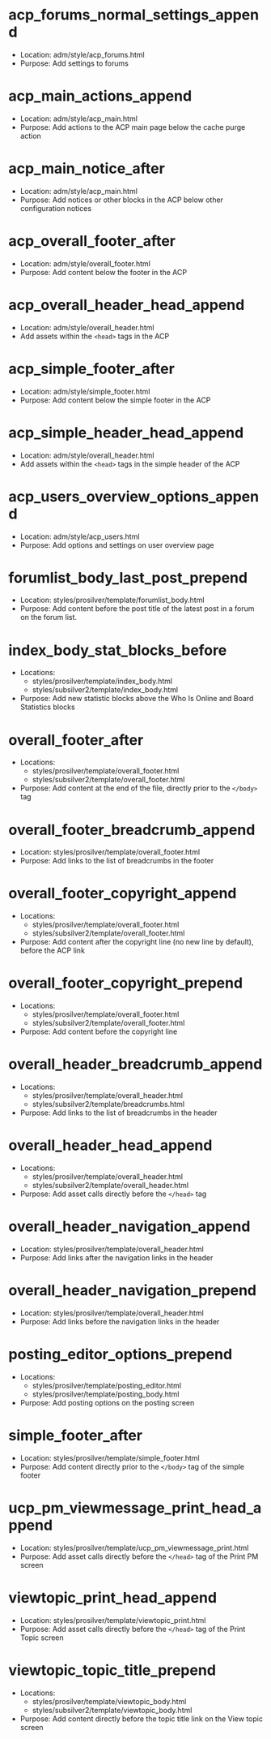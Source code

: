 acp_forums_normal_settings_append
===
* Location: adm/style/acp_forums.html
* Purpose: Add settings to forums

acp_main_actions_append
===
* Location: adm/style/acp_main.html
* Purpose: Add actions to the ACP main page below the cache purge action

acp_main_notice_after
===
* Location: adm/style/acp_main.html
* Purpose: Add notices or other blocks in the ACP below other configuration notices

acp_overall_footer_after
===
* Location: adm/style/overall_footer.html
* Purpose: Add content below the footer in the ACP

acp_overall_header_head_append
===
* Location: adm/style/overall_header.html
* Add assets within the `<head>` tags in the ACP

acp_simple_footer_after
===
* Location: adm/style/simple_footer.html
* Purpose: Add content below the simple footer in the ACP

acp_simple_header_head_append
===
* Location: adm/style/overall_header.html
* Add assets within the `<head>` tags in the simple header of the ACP

acp_users_overview_options_append
===
* Location: adm/style/acp_users.html
* Purpose: Add options and settings on user overview page

forumlist_body_last_post_prepend
====
* Location: styles/prosilver/template/forumlist_body.html
* Purpose: Add content before the post title of the latest post in a forum on the forum list.

index_body_stat_blocks_before
===
* Locations:
    + styles/prosilver/template/index_body.html
    + styles/subsilver2/template/index_body.html
* Purpose: Add new statistic blocks above the Who Is Online and Board Statistics blocks

overall_footer_after
===
* Locations:
    + styles/prosilver/template/overall_footer.html
    + styles/subsilver2/template/overall_footer.html
* Purpose: Add content at the end of the file, directly prior to the `</body>` tag

overall_footer_breadcrumb_append
===
* Location: styles/prosilver/template/overall_footer.html
* Purpose: Add links to the list of breadcrumbs in the footer

overall_footer_copyright_append
===
* Locations:
    + styles/prosilver/template/overall_footer.html
    + styles/subsilver2/template/overall_footer.html
* Purpose: Add content after the copyright line (no new line by default), before the ACP link

overall_footer_copyright_prepend
===
* Locations:
    + styles/prosilver/template/overall_footer.html
    + styles/subsilver2/template/overall_footer.html
* Purpose: Add content before the copyright line

overall_header_breadcrumb_append
===
* Locations:
    + styles/prosilver/template/overall_header.html
    + styles/subsilver2/template/breadcrumbs.html
* Purpose: Add links to the list of breadcrumbs in the header

overall_header_head_append
===
* Locations:
    + styles/prosilver/template/overall_header.html
    + styles/subsilver2/template/overall_header.html
* Purpose: Add asset calls directly before the `</head>` tag

overall_header_navigation_append
===
* Location: styles/prosilver/template/overall_header.html
* Purpose: Add links after the navigation links in the header

overall_header_navigation_prepend
===
* Location: styles/prosilver/template/overall_header.html
* Purpose: Add links before the navigation links in the header

posting_editor_options_prepend
===
* Locations:
    + styles/prosilver/template/posting_editor.html
    + styles/prosilver/template/posting_body.html
* Purpose: Add posting options on the posting screen

simple_footer_after
===
* Location: styles/prosilver/template/simple_footer.html
* Purpose: Add content directly prior to the `</body>` tag of the simple footer

ucp_pm_viewmessage_print_head_append
===
* Location: styles/prosilver/template/ucp_pm_viewmessage_print.html
* Purpose: Add asset calls directly before the `</head>` tag of the Print PM screen

viewtopic_print_head_append
===
* Location: styles/prosilver/template/viewtopic_print.html
* Purpose: Add asset calls directly before the `</head>` tag of the Print Topic screen

viewtopic_topic_title_prepend
===
* Locations:
    + styles/prosilver/template/viewtopic_body.html
    + styles/subsilver2/template/viewtopic_body.html
* Purpose: Add content directly before the topic title link on the View topic screen
